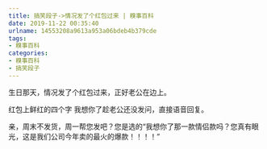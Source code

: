 ```yaml
---
title: 搞笑段子->情况发了个红包过来 | 糗事百科
date: 2019-11-22 00:35:40
urlname: 14553208a9613a953a06bdeb4b379cde
tags: 
- 糗事百科
categories:
- 糗事百科
- 搞笑段子
---
```

生日那天，情况发了个红包过来，正好老公在边上。

红包上鲜红的四个字 我想你了趁老公还没发问，直接语音回复。

亲，周末不发货，周一帮您发吧？您是选的“我想你了那一款情侣款吗？您真有眼光，这是我们公司今年卖的最火的爆款！！！！”


